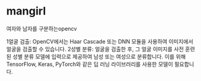 # mangirl
여자와 남자를 구분하는opencv



1얼굴 검출: OpenCV에서는 Haar Cascade 또는 DNN 모듈을 사용하여 이미지에서 얼굴을 검출할 수 있습니다.
2성별 분류: 얼굴을 검출한 후, 그 얼굴 이미지를 사전 훈련된 성별 분류 모델에 입력으로 제공하여 남성 또는 여성으로 분류합니다. 이를 위해 TensorFlow, Keras, PyTorch와 같은 딥 러닝 라이브러리를 사용한 모델이 필요합니다.
